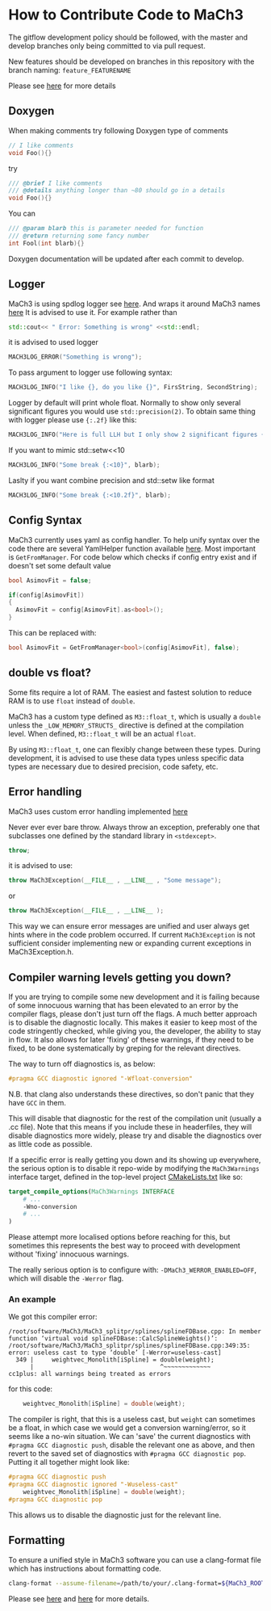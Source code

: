 # How to Contribute Code to MaCh3
The gitflow development policy should be followed, with the master and develop branches only being committed to via pull request.

New features should be developed on branches in this repository with the branch naming: `feature_FEATURENAME`

Please see [here](https://www.atlassian.com/git/tutorials/comparing-workflows/gitflow-workflow) for more details

## Doxygen
When making comments try following Doxygen type of comments

```cpp
// I like comments
void Foo(){}
```
try
```cpp
/// @brief I like comments
/// @details anything longer than ~80 should go in a details
void Foo(){}
```
You can
```cpp
/// @param blarb this is parameter needed for function
/// @return returning some fancy number
int Fool(int blarb){}
```
Doxygen documentation will be updated after each commit to develop.

## Logger
MaCh3 is using spdlog logger see [here](https://github.com/gabime/spdlog/tree/master). And wraps it around MaCh3 names [here](https://github.com/mach3-software/MaCh3/blob/develop/manager/MaCh3Logger.h)
It is advised to use it. For example rather than
```cpp
std::cout<< " Error: Something is wrong" <<std::endl;
```
it is advised to used logger
```cpp
MACH3LOG_ERROR("Something is wrong");
```
To pass argument to logger use following syntax:
```cpp
MACH3LOG_INFO("I like {}, do you like {}", FirsString, SecondString);
```
Logger by default will print whole float. Normally to show only several significant figures you would use `std::precision(2)`. To obtain same thing with logger please use `{:.2f}` like this:
```cpp
MACH3LOG_INFO("Here is full LLH but I only show 2 significant figures {:.2f}", LLH);
```
If you want to mimic std::setw<<10
```cpp
MACH3LOG_INFO("Some break {:<10}", blarb);
```
Laslty if you want combine precision and std::setw like format
```cpp
MACH3LOG_INFO("Some break {:<10.2f}", blarb);
```

## Config Syntax
MaCh3 currently uses yaml as config handler. To help unify syntax over the code there are several YamlHelper function available [here](https://github.com/mach3-software/MaCh3/blob/develop/manager/YamlHelper.h). Most important is `GetFromManager`. For code below which checks if config entry exist and if doesn't set some default value

```cpp
bool AsimovFit = false;

if(config[AsimovFit])
{
  AsimovFit = config[AsimovFit].as<bool>();
}
```
This can be replaced with:
```cpp
bool AsimovFit = GetFromManager<bool>(config[AsimovFit], false);
```

## double vs float?
Some fits require a lot of RAM. The easiest and fastest solution to reduce RAM
is to use `float` instead of `double`.

MaCh3 has a custom type defined as `M3::float_t`, which is usually a `double`
unless the `_LOW_MEMORY_STRUCTS_` directive is defined at the compilation
level. When defined, `M3::float_t` will be an actual `float`.

By using `M3::float_t`, one can flexibly change between these types. During
development, it is advised to use these data types unless specific data
types are necessary due to desired precision, code safety, etc.

## Error handling
MaCh3 uses custom error handling implemented [here](https://github.com/mach3-software/MaCh3/blob/develop/manager/MaCh3Exception.h)

Never ever ever bare throw. Always throw an exception, preferably one that subclasses one defined by the standard library in `<stdexcept>`.
```cpp
throw;
```
it is advised to use:

```cpp
throw MaCh3Exception(__FILE__ , __LINE__ , "Some message");
```
or
```cpp
throw MaCh3Exception(__FILE__ , __LINE__ );
```
This way we can ensure error messages are unified and user always get hints where in the code problem occurred. If current `MaCh3Exception` is not sufficient consider implementing new or expanding current exceptions in MaCh3Exception.h.

## Compiler warning levels getting you down?

If you are trying to compile some new development and it is failing because of some innocuous warning that has been elevated to an error by the compiler flags, please don't just turn off the flags. A much better approach is to disable the diagnostic locally. This makes it easier to keep most of the code stringently checked, while giving you, the developer, the ability to stay in flow.
It also allows for later 'fixing' of these warnings, if they need to be fixed, to be done systematically by greping for the relevant directives.

The way to turn off diagnostics is, as below:

```c++
#pragma GCC diagnostic ignored "-Wfloat-conversion"
```

N.B. that clang also understands these directives, so don't panic that they have `GCC` in them.

This will disable that diagnostic for the rest of the compilation unit (usually a .cc file). Note that this means if you include these in headerfiles, they will disable diagnostics more widely, please try and disable the diagnostics over as little code as possible.

If a specific error is really getting you down and its showing up everywhere, the serious option is to disable it repo-wide by modifying the `MaCh3Warnings` interface target, defined in the top-level project [CMakeLists.txt](../CMakeLists.txt) like so:

```cmake
target_compile_options(MaCh3Warnings INTERFACE
    # ...
    -Wno-conversion
    # ...
)
```

Please attempt more localised options before reaching for this, but sometimes this represents the best way to proceed with development without 'fixing' innocuous warnings.

The really serious option is to configure with: `-DMaCh3_WERROR_ENABLED=OFF`, which will disable the `-Werror` flag.

### An example

We got this compiler error:

```shell
/root/software/MaCh3/MaCh3_splitpr/splines/splineFDBase.cpp: In member function ‘virtual void splineFDBase::CalcSplineWeights()’:
/root/software/MaCh3/MaCh3_splitpr/splines/splineFDBase.cpp:349:35: error: useless cast to type ‘double’ [-Werror=useless-cast]
  349 |     weightvec_Monolith[iSpline] = double(weight);
      |                                   ^~~~~~~~~~~~~~
cc1plus: all warnings being treated as errors
```

for this code:

```c++
    weightvec_Monolith[iSpline] = double(weight);
```

The compiler is right, that this is a useless cast, but `weight` can sometimes be a float, in which case we would get a conversion warning/error, so it seems like a no-win situation. We can 'save' the current diagnostics with `#pragma GCC diagnostic push`, disable the relevant one as above, and then revert to the saved set of diagnostics with `#pragma GCC diagnostic pop`.
Putting it all together might look like:

```c++
#pragma GCC diagnostic push
#pragma GCC diagnostic ignored "-Wuseless-cast"
    weightvec_Monolith[iSpline] = double(weight);
#pragma GCC diagnostic pop
```

This allows us to disable the diagnostic just for the relevant line.

## Formatting
To ensure a unified style in MaCh3 software you can use a clang-format file which has instructions about formatting code.
```bash
clang-format --assume-filename=/path/to/your/.clang-format=${MaCh3_ROOT}/../.clang-format blarb.cpp
```
Please see [here](https://clang.llvm.org/docs/ClangFormat.html) and [here](https://root.cern/contribute/coding_conventions/) for more details.
